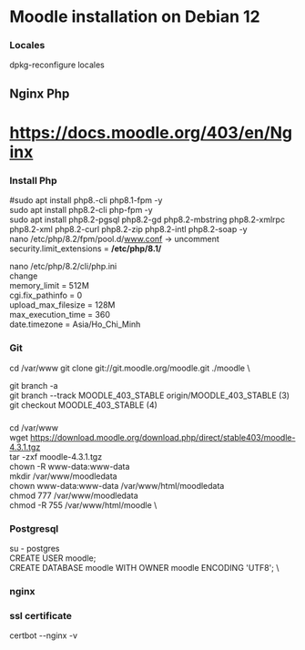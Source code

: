 # Moodle installation on Debian 12 

### Locales
dpkg-reconfigure locales

## Nginx Php
# https://docs.moodle.org/403/en/Nginx

### Install Php 

#sudo apt install  php8.-cli php8.1-fpm -y \
sudo apt install  php8.2-cli php-fpm -y \
sudo apt install  php8.2-pgsql php8.2-gd php8.2-mbstring php8.2-xmlrpc php8.2-xml  php8.2-curl php8.2-zip php8.2-intl   php8.2-soap -y \
nano /etc/php/8.2/fpm/pool.d/www.conf -> uncomment security.limit_extensions =
**/etc/php/8.1/**

nano /etc/php/8.2/cli/php.ini \
change \
memory_limit = 512M \
cgi.fix_pathinfo = 0 \
upload_max_filesize = 128M \
max_execution_time = 360 \
date.timezone = Asia/Ho_Chi_Minh

### Git
cd /var/www
git clone git://git.moodle.org/moodle.git ./moodle \

git branch -a \
git branch --track MOODLE_403_STABLE origin/MOODLE_403_STABLE     (3)
git checkout MOODLE_403_STABLE                                   (4)

###
cd /var/www \
wget https://download.moodle.org/download.php/direct/stable403/moodle-4.3.1.tgz    \
tar -zxf moodle-4.3.1.tgz \
chown -R www-data:www-data \
mkdir /var/www/moodledata \
chown www-data:www-data /var/www/html/moodledata \
chmod 777 /var/www/moodledata \
chmod -R 755 /var/www/html/moodle \


### Postgresql

su - postgres \
CREATE USER moodle; \
CREATE DATABASE moodle WITH OWNER moodle ENCODING 'UTF8'; \

### nginx

### ssl certificate
certbot --nginx -v

